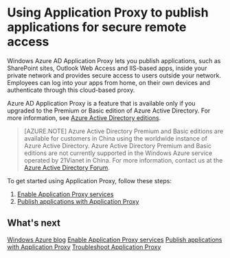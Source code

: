 <properties 
	pageTitle="Using Application Proxy to publish applications for secure remote access" 
	description="A topic that explains how to publish applications, such as SharePoint sites, Outlook Web Access and IIS-based apps, inside your private network and provides secure access to users outside your network." 
	services="active-directory" 
	documentationCenter="" 
	authors="Justinha" 
	manager="TerryLan" 
	editor="LisaToft"/>

<tags 
	ms.service="active-directory" 
	ms.workload="infrastructure-services" 
	ms.tgt_pltfrm="na" 
	ms.devlang="na" 
	ms.topic="article" 
	ms.date="05/04/2015"
	wacn.date="" 
	ms.author="Justinha"/>


# Using Application Proxy to publish applications for secure remote access

Windows Azure AD Application Proxy lets you publish applications, such as SharePoint sites, Outlook Web Access and IIS-based apps, inside your private network and provides secure access to users outside your network. Employees can log into your apps from home, on their own devices and authenticate through this cloud-based proxy.

Azure AD Application Proxy is a feature that is available only if you upgraded to the Premium or Basic edition of Azure Active Directory. For more information, see [Azure Active Directory editions](/documentation/articles/active-directory-editions).

> [AZURE.NOTE]
Azure Active Directory Premium and Basic editions are available for customers in China using the worldwide instance of Azure Active Directory. Azure Active Directory Premium and Basic editions are not currently supported in the Windows Azure service operated by 21Vianet in China. For more information, contact us at the [Azure Active Directory Forum](http://feedback.azure.com/forums/169401-azure-active-directory).

To get started using Application Proxy, follow these steps:
1. [Enable Application Proxy services](https://msdn.microsoft.com/zh-cn/library/azure/dn768214.aspx)
2. [Publish applications with Application Proxy](https://msdn.microsoft.com/zh-cn/library/azure/dn768220.aspx)

## What's next

[Windows Azure blog](http://azure.microsoft.com/blog/)
[Enable Application Proxy services](https://msdn.microsoft.com/zh-cn/library/azure/dn768214.aspx)
[Publish applications with Application Proxy](https://msdn.microsoft.com/zh-cn/library/azure/dn768220.aspx)
[Troubleshoot Application Proxy](https://msdn.microsoft.com/zh-cn/library/azure/dn768218.aspx)
